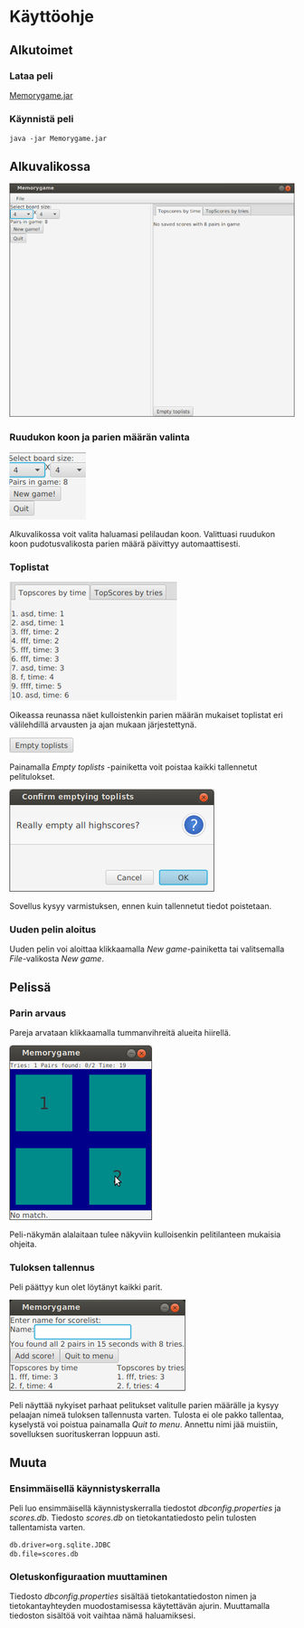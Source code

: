 # Käyttöohje

## Alkutoimet

### Lataa peli

[Memorygame.jar](https://github.com/jussmaki/ot-harjoitustyo/releases/download/final/Memorygame.jar)

### Käynnistä peli 

```
java -jar Memorygame.jar
```

## Alkuvalikossa

![Alkuvalikko](alkuvalikko.png)

### Ruudukon koon ja parien määrän valinta

![Asetukset](asetukset.png)

Alkuvalikossa voit valita haluamasi pelilaudan koon. Valittuasi ruudukon koon pudotusvalikosta parien määrä päivittyy automaattisesti.

### Toplistat

![Toplistat](toplists.png)

Oikeassa reunassa näet kulloistenkin parien määrän mukaiset toplistat eri välilehdillä arvausten ja ajan mukaan järjestettynä.

![EmptyToplistsButton](emptytoplistsbutton.png)

Painamalla *Empty toplists* -painiketta voit poistaa kaikki tallennetut pelitulokset.

![ReallyEmptyToplists](confirmemptytoplists.png)

Sovellus kysyy varmistuksen, ennen kuin tallennetut tiedot poistetaan.

### Uuden pelin aloitus

Uuden pelin voi aloittaa klikkaamalla *New game*-painiketta tai valitsemalla *File*-valikosta *New game*.

## Pelissä

### Parin arvaus

Pareja arvataan klikkaamalla tummanvihreitä alueita hiirellä. 

![Pelissä](pelissa.png)

Peli-näkymän alalaitaan tulee näkyviin kulloisenkin pelitilanteen mukaisia ohjeita.

### Tuloksen tallennus

Peli päättyy kun olet löytänyt kaikki parit.

![AddScore](addscore.png)

Peli näyttää nykyiset parhaat pelitukset valitulle parien määrälle ja kysyy pelaajan nimeä tuloksen tallennusta varten. Tulosta ei ole pakko tallentaa, kyselystä voi poistua painamalla *Quit to menu*. Annettu nimi jää muistiin, sovelluksen suorituskerran loppuun asti.

## Muuta

### Ensimmäisellä käynnistyskerralla

Peli luo ensimmäisellä käynnistyskerralla tiedostot *dbconfig.properties* ja *scores.db*. Tiedosto *scores.db* on tietokantatiedosto pelin tulosten tallentamista varten. 

```
db.driver=org.sqlite.JDBC
db.file=scores.db
```

### Oletuskonfiguraation muuttaminen

Tiedosto *dbconfig.properties* sisältää tietokantatiedoston nimen ja tietokantayhteyden muodostamisessa käytettävän ajurin. Muuttamalla tiedoston sisältöä voit vaihtaa nämä haluamiksesi.
